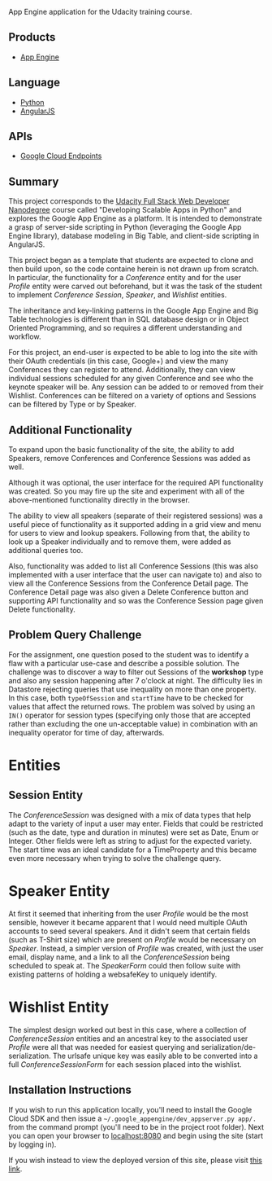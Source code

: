 App Engine application for the Udacity training course.

## Products
- [App Engine][1]

## Language
- [Python][2]
- [AngularJS][7]

## APIs
- [Google Cloud Endpoints][3]

## Summary
This project corresponds to the [Udacity Full Stack Web Developer Nanodegree][4]
course called "Developing Scalable Apps in Python" and explores the Google App
Engine as a platform. It is intended to demonstrate a grasp of server-side scripting
in Python (leveraging the Google App Engine library), database modeling in Big Table,
and client-side scripting in AngularJS. 

This project began as a template that students are expected to clone and then build
upon, so the code containe herein is not drawn up from scratch. In particular,
the functionality for a _Conference_ entity and for the user _Profile_ entity were
carved out beforehand, but it was the task of the student to implement _Conference Session_,
_Speaker_, and _Wishlist_ entities.

The inheritance and key-linking patterns in the Google App Engine and Big Table
technologies is different than in SQL database design or in Object Oriented Programming,
and so requires a different understanding and workflow.

For this project, an end-user is expected to be able to log into the site with their
OAuth credentials (in this case, Google+) and view the many Conferences they can
register to attend. Additionally, they can view individual sessions scheduled for
any given Conference and see who the keynote speaker will be. Any session can be added
to or removed from their Wishlist. Conferences can be filtered on a variety of options
and Sessions can be filtered by Type or by Speaker.

## Additional Functionality

To expand upon the basic functionality of the site, the ability to add Speakers,
remove Conferences and Conference Sessions was added as well.

Although it was optional, the user interface for the required API functionality was
created. So you may fire up the site and experiment with all of the above-mentioned
functionality directly in the browser.

The ability to view all speakers (separate of their registered sessions) was a 
useful piece of functionality as it supported adding in a grid view and menu for
users to view and lookup speakers. Following from that, the ability to look up a
Speaker individually and to remove them, were added as additional queries too.

Also, functionality was added to list all Conference Sessions (this was also
implemented with a user interface that the user can navigate to) and also
to view all the Conference Sessions from the Conference Detail page. The 
Conference Detail page was also given a Delete Conference button and supporting
API functionality and so was the Conference Session page given Delete functionality.

## Problem Query Challenge
For the assignment, one question posed to the student was to identify a flaw with
a particular use-case and describe a possible solution. The challenge was to 
discover a way to filter out Sessions of the __workshop__ type and also any session
happening after 7 o'clock at night. The difficulty lies in Datastore rejecting
queries that use inequality on more than one property. In this case, both `typeOfSession`
and `startTime` have to be checked for values that affect the returned rows. The
problem was solved by using an `IN()` operator for session types (specifying only
those that are accepted rather than excluding the one un-acceptable value) in combination
with an inequality operator for time of day, afterwards. 


# Entities

## Session Entity
The _ConferenceSession_ was designed with a mix of data types that help adapt to the
variety of input a user may enter. Fields that could be restricted (such as the date,
type and duration in minutes) were set as Date, Enum or Integer. Other fields were
left as string to adjust for the expected variety. The start time was an ideal 
candidate for a TimeProperty and this became even more necessary when trying to
solve the challenge query.

# Speaker Entity
At first it seemed that inheriting from the user _Profile_ would be the most sensible,
however it became apparent that I would need multiple OAuth accounts to seed several
speakers. And it didn't seem that certain fields (such as T-Shirt size) which are
present on _Profile_ would be necessary on _Speaker_. Instead, a simpler version of
_Profile_ was created, with just the user email, display name, and a link to all
the _ConferenceSession_ being scheduled to speak at. The _SpeakerForm_ could then
follow suite with existing patterns of holding a websafeKey to uniquely identify.

# Wishlist Entity
The simplest design worked out best in this case, where a collection of _ConferenceSession_
entities and an ancestral key to the associated user _Profile_ were all that was
needed for easiest querying and serialization/de-serialization. The urlsafe unique
key was easily able to be converted into a full _ConferenceSessionForm_ for each session
placed into the wishlist.

## Installation Instructions
If you wish to run this application locally, you'll need to install the Google Cloud
SDK and then issue a `~/.google_appengine/dev_appserver.py app/.` from the command
prompt (you'll need to be in the project root folder). Next you can open your 
browser to [localhost:8080][5] and begin using the site (start by logging in).

If you wish instead to view the deployed version of this site, please visit
[this link][6].

[1]: https://developers.google.com/appengine
[2]: http://python.org
[3]: https://developers.google.com/appengine/docs/python/endpoints/
[4]: https://www.udacity.com/course/full-stack-web-developer-nanodegree--nd004
[5]: https://localhost:8080/
[6]: https://fluent-music-116517.appspot.com
[7]: https://angularjs.org/
